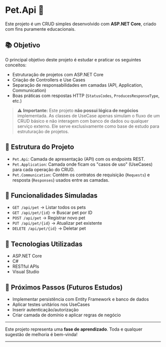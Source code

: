 # Pet.Api 🐾

Este projeto é um CRUD simples desenvolvido com **ASP.NET Core**, criado com fins puramente educacionais.

## 📚 Objetivo

O principal objetivo deste projeto é estudar e praticar os seguintes conceitos:

- Estruturação de projetos com ASP.NET Core
- Criação de Controllers e Use Cases
- Separação de responsabilidades em camadas (API, Application, Communication)
- Boas práticas com respostas HTTP (`StatusCodes`, `ProducesResponseType`, etc.)

> ⚠️ **Importante:** Este projeto **não possui lógica de negócios** implementada. As classes de UseCase apenas simulam o fluxo de um CRUD básico e não interagem com banco de dados ou qualquer serviço externo. Ele serve exclusivamente como base de estudo para estruturação de projetos.

## 📁 Estrutura do Projeto

- `Pet.Api`: Camada de apresentação (API) com os endpoints REST.
- `Pet.Application`: Camada onde ficam os "casos de uso" (UseCases) para cada operação do CRUD.
- `Pet.Communication`: Contém os contratos de requisição (`Requests`) e resposta (`Responses`) usados entre as camadas.

## 🚀 Funcionalidades Simuladas

- `GET /api/pet` → Listar todos os pets
- `GET /api/pet/{id}` → Buscar pet por ID
- `POST /api/pet` → Registrar novo pet
- `PUT /api/pet/{id}` → Atualizar pet existente
- `DELETE /api/pet/{id}` → Deletar pet

## 🔧 Tecnologias Utilizadas

- ASP.NET Core
- C#
- RESTful APIs
- Visual Studio

## 🧪 Próximos Passos (Futuros Estudos)

- Implementar persistência com Entity Framework e banco de dados
- Aplicar testes unitários nos UseCases
- Inserir autenticação/autorização
- Criar camada de domínio e aplicar regras de negócio

---

Este projeto representa uma **fase de aprendizado**. Toda e qualquer sugestão de melhoria é bem-vinda!

---
